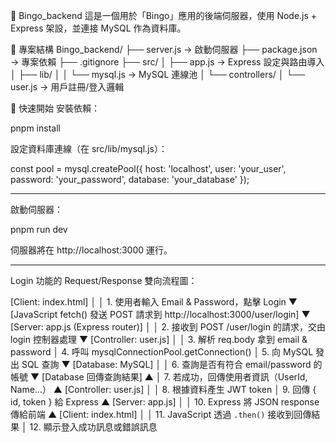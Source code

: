 🎲 Bingo_backend
這是一個用於「Bingo」應用的後端伺服器，使用 Node.js + Express 架設，並連接 MySQL 作為資料庫。

📁 專案結構
Bingo_backend/
├── server.js → 啟動伺服器
├── package.json → 專案依賴
├── .gitignore
├── src/
│ ├── app.js → Express 設定與路由導入
│ ├── lib/
│ │ └── mysql.js → MySQL 連線池
│ └── controllers/
│ └── user.js → 用戶註冊/登入邏輯

🚀 快速開始
安裝依賴：

pnpm install

設定資料庫連線（在 src/lib/mysql.js）：

const pool = mysql.createPool({
host: 'localhost',
user: 'your_user',
password: 'your_password',
database: 'your_database'
});

----------------------------------------------------------------------------------

啟動伺服器：

pnpm run dev

伺服器將在 http://localhost:3000 運行。

----------------------------------------------------------------------------------

Login 功能的 Request/Response 雙向流程圖：

[Client: index.html]
    │
    │  1. 使用者輸入 Email & Password，點擊 Login
    ▼
[JavaScript fetch() 發送 POST 請求到 http://localhost:3000/user/login]
    ▼
[Server: app.js (Express router)]
    │
    │  2. 接收到 POST /user/login 的請求，交由 login 控制器處理
    ▼
[Controller: user.js]
    │
    │  3. 解析 req.body 拿到 email & password
    │  4. 呼叫 mysqlConnectionPool.getConnection()
    │  5. 向 MySQL 發出 SQL 查詢
    ▼
[Database: MySQL]
    │
    │  6. 查詢是否有符合 email/password 的帳號
    ▼
[Database 回傳查詢結果]
    ▲
    │  7. 若成功，回傳使用者資訊（UserId, Name...）
    ▲
[Controller: user.js]
    │
    │  8. 根據資料產生 JWT token
    │  9. 回傳 { id, token } 給 Express
    ▲
[Server: app.js]
    │
    │ 10. Express 將 JSON response 傳給前端
    ▲
[Client: index.html]
    │
    │ 11. JavaScript 透過 `.then()` 接收到回傳結果
    │ 12. 顯示登入成功訊息或錯誤訊息

